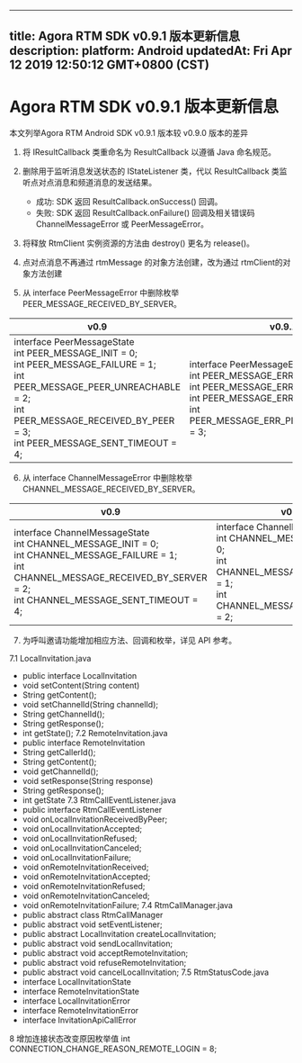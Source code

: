 
---
title: Agora RTM SDK v0.9.1 版本更新信息
description: 
platform: Android
updatedAt: Fri Apr 12 2019 12:50:12 GMT+0800 (CST)
---
# Agora RTM SDK v0.9.1 版本更新信息
本文列举Agora RTM Android SDK v0.9.1 版本较 v0.9.0 版本的差异

1. 将 IResultCallback 类重命名为 ResultCallback 以遵循 Java 命名规范。
2. 删除用于监听消息发送状态的 IStateListener 类，代以 ResultCallback 类监听点对点消息和频道消息的发送结果。
   - 成功: SDK 返回 ResultCallback.onSuccess() 回调。 
   - 失败: SDK 返回 ResultCallback.onFailure() 回调及相关错误码 ChannelMessageError 或 PeerMessageError。

3. 将释放 RtmClient 实例资源的方法由 destroy() 更名为 release()。
4. 点对点消息不再通过 rtmMessage 的对象方法创建，改为通过 rtmClient的对象方法创建

5. 从 interface PeerMessageError 中删除枚举 PEER_MESSAGE_RECEIVED_BY_SERVER。

| v0.9                                                         | v0.9.1                                                       |
| ------------------------------------------------------------ | ------------------------------------------------------------ |
| interface PeerMessageState  <br>int PEER_MESSAGE_INIT = 0; <br>int PEER_MESSAGE_FAILURE = 1; <br>int PEER_MESSAGE_PEER_UNREACHABLE = 2; <br>int PEER_MESSAGE_RECEIVED_BY_PEER = 3; <br>int PEER_MESSAGE_SENT_TIMEOUT = 4; | interface PeerMessageError  <br>int PEER_MESSAGE_ERR_OK = 0; <br>int PEER_MESSAGE_ERR_FAILURE = 1; <br>int PEER_MESSAGE_ERR_TIMEOUT = 2; <br>int PEER_MESSAGE_ERR_PEER_UNREACHABLE = 3; |

6. 从 interface ChannelMessageError 中删除枚举 CHANNEL_MESSAGE_RECEIVED_BY_SERVER。

| v0.9                                                         | v0.9.1                                                       |
| ------------------------------------------------------------ | ------------------------------------------------------------ |
| interface ChannelMessageState  <br>int CHANNEL_MESSAGE_INIT = 0; <br>int CHANNEL_MESSAGE_FAILURE = 1; <br>int CHANNEL_MESSAGE_RECEIVED_BY_SERVER = 2; <br>int CHANNEL_MESSAGE_SENT_TIMEOUT = 4; | interface ChannelMessageError <br>int CHANNEL_MESSAGE_ERR_OK = 0; <br>int CHANNEL_MESSAGE_ERR_FAILURE = 1; <br>int CHANNEL_MESSAGE_ERR_TIMEOUT = 2; |

7. 为呼叫邀请功能增加相应方法、回调和枚举，详见 API 参考。 

7.1 LocalInvitation.java
  - public interface LocalInvitation
  - void setContent(String content)
  - String getContent();
  - void setChannelId(String channelId);
  - String getChannelId();
  - String getResponse();
  - int getState();
7.2 RemoteInvitation.java
  - public interface RemoteInvitation 
  - String getCallerId();
  - String getContent();
  - void getChannelId();
  - void setResponse(String response)
  - String getResponse();
  - int getState
7.3 RtmCallEventListener.java
  - public interface RtmCallEventListener 
  - void onLocalInvitationReceivedByPeer;
  - void onLocalInvitationAccepted;
  - void onLocalInvitationRefused;
  - void onLocalInvitationCanceled;
  - void onLocalInvitationFailure;
  - void onRemoteInvitationReceived;
  - void onRemoteInvitationAccepted;
  - void onRemoteInvitationRefused;
  - void onRemoteInvitationCanceled;
  - void onRemoteInvitationFailure;
7.4 RtmCallManager.java
  - public abstract class RtmCallManager 
  - public abstract void setEventListener;
  - public abstract LocalInvitation createLocalInvitation;
  - public abstract void sendLocalInvitation;
  - public abstract void acceptRemoteInvitation;
  - public abstract void refuseRemoteInvitation;
  - public abstract void cancelLocalInvitation;
7.5 RtmStatusCode.java
  - interface LocalInvitationState
  - interface RemoteInvitationState
  - interface LocalInvitationError
  - interface RemoteInvitationError
  - interface InvitationApiCallError

8 增加连接状态改变原因枚举值 int CONNECTION_CHANGE_REASON_REMOTE_LOGIN = 8;


